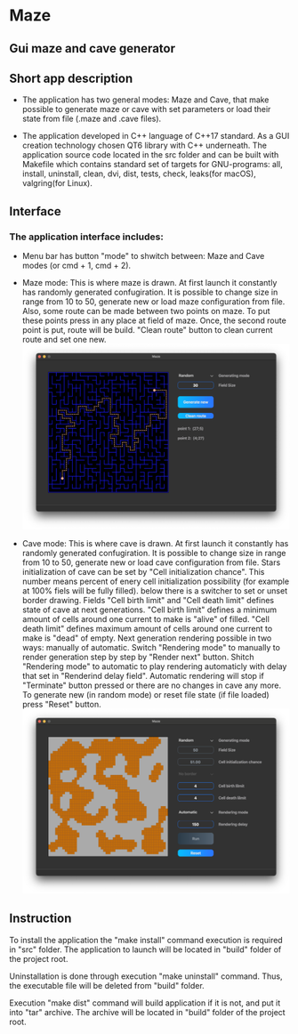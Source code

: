 # Maze
## Gui maze and cave generator

## Short app description

- The application has two general modes: Maze and Cave, that make possible to generate maze or cave with set parameters or load their state from file (.maze and .cave files). 

- The application developed in C++ language of C++17 standard. As a GUI creation technology chosen QT6 library with C++ underneath. The application source code located in the src folder and can be built with Makefile which contains standard set of targets for GNU-programs: all, install, uninstall, clean, dvi, dist, tests, check, leaks(for macOS), valgring(for Linux).

## Interface

### The application interface includes:

- Menu bar has button "mode" to shwitch between: Maze and Cave modes (or cmd + 1, cmd + 2).

- Maze mode: This is where maze is drawn. At first launch it constantly has randomly generated confugiration. It is possible to change size in range from 10 to 50, generate new or load maze configuration from file. Also, some route can be made between two points on maze. To put these points press in any place at field of maze. Once, the second route point is put, route will be build. "Clean route" button to clean current route and set one new.
![Maze](misc/maze.png)

- Cave mode: This is where cave is drawn. At first launch it constantly has randomly generated confugiration. It is possible to change size in range from 10 to 50, generate new or load cave configuration from file. Stars initialization of cave can be set by "Cell initialization chance". This number means percent of enery cell initialization possibility (for example at 100% fiels will be fully filled). below there is a switcher to set or unset border drawing. Fields "Cell birth limit" and "Cell death limit" defines state of cave at next generations. "Cell birth limit" defines a minimum amount of cells around one current to make is "alive" of filled. "Cell death limit" defines maximum amount of cells around one current to make is "dead" of empty. Next generation rendering possible in two ways: manually of automatic. Switch "Rendering mode" to manually to render generation step by step by "Render next" button. Shitch "Rendering mode" to automatic to play rendering automaticly with delay that set in "Renderind delay field". Automatic rendering will stop if "Terminate" button pressed or there are no changes in cave any more. To generate new (in random mode) or reset file state (if file loaded) press "Reset" button.
![Maze](misc/cave.png)

## Instruction

To install the application the "make install" command execution is required in "src" folder. The application to launch will be located in "build" folder of the project root.

Uninstallation is done through execution "make uninstall" command. Thus, the executable file will be deleted from "build" folder.

Execution "make dist" command will build application if it is not, and put it into "tar" archive. The archive will be located in "build" folder of the project root.